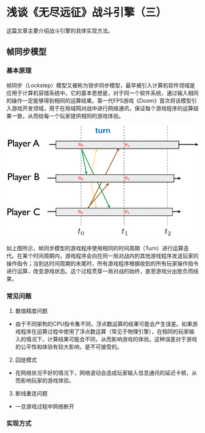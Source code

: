 # 浅谈《无尽远征》战斗引擎（三）

这篇文章主要介绍战斗引擎的具体实现方法。

## 帧同步模型

### 基本原理

帧同步（Lockstep）模型又被称为锁步同步模型，最早被引入计算机软件领域是应用于计算机容错系统中。它的基本思想是，对于同一个软件系统，通过输入相同的操作一定能够得到相同的运算结果。第一代FPS游戏《Doom》首次将该模型引入游戏开发领域，用于在局域网对战中进行网络通讯，保证每个游戏程序的运算结果一致，从而给每一个玩家提供相同的游戏体验。

![http-bw](./battle-engine-2.png)

如上图所示，帧同步模型的游戏程序使用相同的时间周期（Turn）进行运算迭代。在某个时间周期内，游戏程序会向在同一局对战内的其他游戏程序发送玩家的操作指令；当到达时间周期的末尾时，所有游戏程序根据收到的所有玩家操作指令进行运算，改变游戏状态。这个过程贯穿一局对战的始终，直至游戏分出胜负而结束。

### 常见问题

1. 数值精度问题

* 由于不同架构的CPU指令集不同，浮点数运算的结果可能会产生误差。如果游戏程序在运算过程中使用了浮点数运算（常见于物理引擎），在相同的玩家输入的情况下，计算结果可能会不同，从而影响游戏的体验。这种误差对于游戏的公平性和体验有较大影响，是不可接受的。

2. 囚徒模式

* 在网络状况不好的情况下，网络波动会造成玩家输入信息通讯的延迟卡顿，从而影响玩家的游戏体验。

3. 断线重连问题

* 一旦游戏过程中网络断开

### 实现方式

